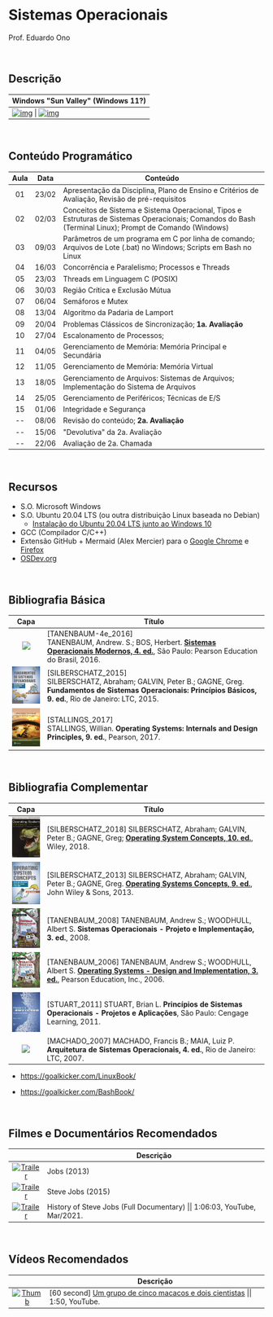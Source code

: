  # Sistemas Operacionais

Prof. Eduardo Ono

<br>

## Descrição

| Windows "Sun Valley" (Windows 11?)
| --- |
| [![img](https://img.youtube.com/vi/_uVe3pU9yhw/default.jpg "[Pureinfotech] Windows 11 (Sun Valley): biggest new features and changes, so far \|\| 24:20, YouTube, Jun/2021.")](https://www.youtube.com/watch?v=_uVe3pU9yhw) \| [![img](https://img.youtube.com/vi/x_ehPsSn0Y4/default.jpg "[ThioJoe] Windows 11 LEAKED! - Installing, Testing, and Biggest Changes \|\| 22:20, YouTube, Jun/2021.")](https://www.youtube.com/watch?v=x_ehPsSn0Y4)

<br>

## Conteúdo Programático

| Aula | Data | Conteúdo |
| :-:  | :-:  | ---      |
| 01 | 23/02 | Apresentação da Disciplina, Plano de Ensino e Critérios de Avaliação, Revisão de pré-requisitos
| 02 | 02/03 | Conceitos de Sistema e Sistema Operacional, Tipos e Estruturas de Sistemas Operacionais; Comandos do Bash (Terminal Linux); Prompt de Comando (Windows)
| 03 | 09/03 | Parâmetros de um programa em C por linha de comando; Arquivos de Lote (.bat) no Windows; Scripts em Bash no Linux
| 04 | 16/03 | Concorrência e Paralelismo; Processos e Threads
| 05 | 23/03 | Threads em Linguagem C (POSIX)
| 06 | 30/03 | Região Crítica e Exclusão Mútua
| 07 | 06/04 | Semáforos e Mutex
| 08 | 13/04 | Algoritmo da Padaria de Lamport
| 09 | 20/04 | Problemas Clássicos de Sincronização; __1a. Avaliação__
| 10 | 27/04 | Escalonamento de Processos;
| 11 | 04/05 | Gerenciamento de Memória: Memória Principal e Secundária
| 12 | 11/05 | Gerenciamento de Memória: Memória Virtual
| 13 | 18/05 | Gerenciamento de Arquivos: Sistemas de Arquivos; Implementação do Sistema de Arquivos
| 14 | 25/05 | Gerenciamento de Periféricos; Técnicas de E/S
| 15 | 01/06 | Integridade e Segurança
| -- | 08/06 | Revisão do conteúdo; __2a. Avaliação__
| -- | 15/06 | "Devolutiva" da 2a. Avaliação
| -- | 22/06 | Avaliação de 2a. Chamada

<br>

## Recursos

* S.O. Microsoft Windows
* S.O. Ubuntu 20.04 LTS (ou outra distribuição Linux baseada no Debian)
  * [Instalação do Ubuntu 20.04 LTS junto ao Windows 10](./conteudo/ambiente-de-desenvolvimento/README.md#ubuntu)
* GCC (Compilador C/C++)
* Extensão GitHub + Mermaid (Alex Mercier) para o [Google Chrome](https://chrome.google.com/webstore/detail/github-%20-mermaid/goiiopgdnkogdbjmncgedmgpoajilohe) e [Firefox](https://addons.mozilla.org/pt-BR/firefox/addon/github-mermaid/)
* [OSDev.org](https://wiki.osdev.org/Main_Page)

<br>

## Bibliografia Básica

| Capa | Título |
| :-:  | ---    |
  <img src="https://images-na.ssl-images-amazon.com/images/I/51TeqaTZDwL._SX369_BO1,204,203,200_.jpg" width="100px"> | [<a id="TANENBAUM-4e_2016">TANENBAUM-4e_2016</a>] <br> TANENBAUM, Andrew. S.; BOS, Herbert. [__Sistemas Operacionais Modernos, 4. ed.__](https://archive.org/details/SistemasOperacionaisModernosTanenbaum4Edio/), São Paulo: Pearson Education do Brasil, 2016.
  <img src="./referencias/capas/silberschatz_2015.jpg" width="100px"> | [SILBERSCHATZ_2015] <br> SILBERSCHATZ, Abraham; GALVIN, Peter B.; GAGNE, Greg. **Fundamentos de Sistemas Operacionais: Princípios Básicos, 9. ed.**, Rio de Janeiro: LTC, 2015.
  <img src="./referencias/capas/stallings_2017.jpg" width="100px"> | [STALLINGS_2017] <br> STALLINGS, Willian. **Operating Systems: Internals and Design Principles, 9. ed.**, Pearson, 2017.

<br>

## Bibliografia Complementar

| Capa | Título |
| :-:  | ---    |
|  <img src="./referencias/capas/silberschatz_2018.jpg" width="100px"> | [SILBERSCHATZ_2018] SILBERSCHATZ, Abraham; GALVIN, Peter B.; GAGNE, Greg; [**Operating System Concepts, 10. ed.**](https://archive.org/details/silberschatz-operating-system-concepts-10e-2018/), Wiley, 2018.
  <img src="./referencias/capas/silberschatz_2013.jpg" width="100px"> | [SILBERSCHATZ_2013] SILBERSCHATZ, Abraham; GALVIN, Peter B.; GAGNE, Greg. [**Operating Systems Concepts, 9. ed.**](https://archive.org/details/operating-system-concepts/), John Wiley & Sons, 2013.
  <img src="./referencias/capas/tanenbaum_2008.jpg" width="100px"> | [TANENBAUM_2008] TANENBAUM, Andrew S.; WOODHULL, Albert S. **Sistemas Operacionais - Projeto e Implementação, 3. ed.**, 2008.
  <img src="./referencias/capas/tanenbaum_2006.jpg" width="100px"> | [TANENBAUM_2006] TANENBAUM, Andrew S.; WOODHULL, Albert S. [**Operating Systems - Design and Implementation, 3. ed.**](https://archive.org/details/tanenbaum_woodhull_operating-systems-design-implementation-3rd-edition), Pearson Education, Inc., 2006.
  <img src="./referencias/capas/stuart_2010.jpg" width="100px"> | <a id="STUART_2011"></a> [STUART_2011] STUART, Brian L. __Princípios de Sistemas Operacionais - Projetos e Aplicações__, São Paulo: Cengage Learning, 2011.
  <img src="https://images-na.ssl-images-amazon.com/images/I/41jV2a9YjsL._SX379_BO1,204,203,200_.jpg" width="100px"> | [MACHADO_2007] MACHADO, Francis B.; MAIA, Luiz P. **Arquitetura de Sistemas Operacionais, 4. ed.**, Rio de Janeiro: LTC, 2007.

  * https://goalkicker.com/LinuxBook/

  * https://goalkicker.com/BashBook/

<br>

## Filmes e Documentários Recomendados

|| Descrição |
| :-: | --- |
| [![Trailer](https://img.youtube.com/vi/SH1jKZwcS9Y/default.jpg)](https://youtu.be/SH1jKZwcS9Y) | Jobs (2013)
| [![Trailer](https://img.youtube.com/vi/aEr6K1bwIVs/default.jpg)](https://youtu.be/aEr6K1bwIVs) | Steve Jobs (2015)
| [![Trailer](https://img.youtube.com/vi/s4pVFLUlx8g/default.jpg)](https://youtu.be/s4pVFLUlx8g) | History of Steve Jobs (Full Documentary) \|\| 1:06:03, YouTube, Mar/2021.

<br>

## Vídeos Recomendados

|| Descrição |
| :-: | --- |
| [![Thumb](https://img.youtube.com/vi/ZAQtwFpkksw/default.jpg)](https://youtu.be/ZAQtwFpkksw) | [60 second] [Um grupo de cinco macacos e dois cientistas](https://www.youtube.com/watch?v=ZAQtwFpkksw) \|\| 1:50, YouTube.

<br>
